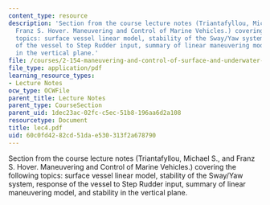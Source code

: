 ```yaml
---
content_type: resource
description: 'Section from the course lecture notes (Triantafyllou, Michael S., and
  Franz S. Hover. Maneuvering and Control of Marine Vehicles.) covering the following
  topics: surface vessel linear model, stability of the Sway/Yaw system, response
  of the vessel to Step Rudder input, summary of linear maneuvering model, and stability
  in the vertical plane.'
file: /courses/2-154-maneuvering-and-control-of-surface-and-underwater-vehicles-13-49-fall-2004/60c0fd4282cd51dae530313f2a678790_lec4.pdf
file_type: application/pdf
learning_resource_types:
- Lecture Notes
ocw_type: OCWFile
parent_title: Lecture Notes
parent_type: CourseSection
parent_uid: 1dec23ac-02fc-c5ec-51b8-196aa6d2a108
resourcetype: Document
title: lec4.pdf
uid: 60c0fd42-82cd-51da-e530-313f2a678790
---
```

Section from the course lecture notes (Triantafyllou, Michael S., and Franz S. Hover. Maneuvering and Control of Marine Vehicles.) covering the following topics: surface vessel linear model, stability of the Sway/Yaw system, response of the vessel to Step Rudder input, summary of linear maneuvering model, and stability in the vertical plane.

